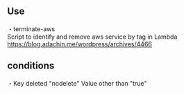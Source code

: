 ## Use  
・terminate-aws   
Script to identify and remove aws service by tag in Lambda   
https://blog.adachin.me/wordpress/archives/4466  

## conditions    
・Key deleted "nodelete" Value other than "true"    
